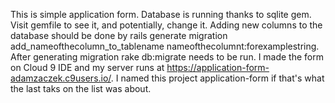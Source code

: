 This is simple application form.
Database is running thanks to sqlite gem. Visit gemfile to see it, and potentially, change it.
Adding new columns to the database should be done by rails generate migration add_nameofthecolumn_to_tablename nameofthecolumnt:forexamplestring.
After generating migration rake db:migrate needs to be run.
I made the form on Cloud 9 IDE and my server runs at https://application-form-adamzaczek.c9users.io/.
I named this project application-form if that's what the last taks on the list was about.